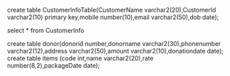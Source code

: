 create table CustomerInfoTable(CustomerName varchar2(20),CustomerId varchar2(10) primary key,mobile number(10),email varchar2(50),dob  date);

select * from CustomerInfo

create table donor(donorid number,donorname varchar2(30),phonenumber varchar2(12),address varchar2(50),amount varchar2(10),donationdate date); 
create table items (code int,name varchar2(20),rate number(8,2),packageDate date); 
